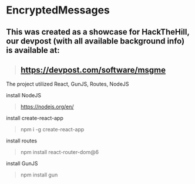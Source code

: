 # EncryptedMessages
## This was created as a showcase for HackTheHill, our devpost (with all available background info) is available at: 
> ## https://devpost.com/software/msgme

The project utilized React, GunJS, Routes, NodeJS

install NodeJS
> https://nodejs.org/en/

install create-react-app
> npm i -g create-react-app

install routes
> npm install react-router-dom@6

install GunJS
> npm install gun

